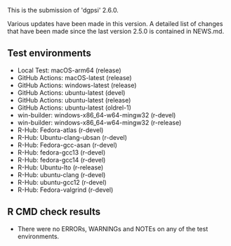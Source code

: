 This is the submission of 'dgpsi' 2.6.0.

Various updates have been made in this version. A detailed list of changes that have been made since the last version 2.5.0 is contained in NEWS.md.  

## Test environments

- Local Test: macOS-arm64 (release)
- GitHub Actions: macOS-latest (release)
- GitHub Actions: windows-latest (release)
- GitHub Actions: ubuntu-latest (devel)
- GitHub Actions: ubuntu-latest (release)
- GitHub Actions: ubuntu-latest (oldrel-1)
- win-builder: windows-x86_64-w64-mingw32 (r-devel)
- win-builder: windows-x86_64-w64-mingw32 (r-release)
- R-Hub: Fedora-atlas (r-devel)
- R-Hub: Ubuntu-clang-ubsan (r-devel)
- R-Hub: Fedora-gcc-asan (r-devel)
- R-Hub: fedora-gcc13 (r-devel)
- R-Hub: fedora-gcc14 (r-devel)
- R-Hub: Ubuntu-lto (r-release)
- R-Hub: ubuntu-clang (r-devel)
- R-Hub: ubuntu-gcc12 (r-devel)
- R-Hub: Fedora-valgrind (r-devel)

## R CMD check results

- There were no ERRORs, WARNINGs and NOTEs on any of the test environments.
